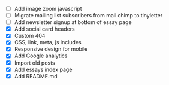 - [ ] Add image zoom javascript
- [ ] Migrate mailing list subscribers from mail chimp to tinyletter
- [ ] Add newsletter signup at bottom of essay page
- [x] Add social card headers
- [x] Custom 404
- [x] CSS, link, meta, js includes
- [x] Responsive design for mobile
- [x] Add Google analytics
- [x] Import old posts
- [x] Add essays index page
- [x] Add README.md